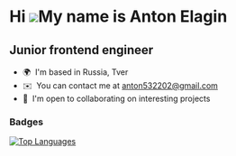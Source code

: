 Hi ![](https://user-images.githubusercontent.com/18350557/176309783-0785949b-9127-417c-8b55-ab5a4333674e.gif)My name is Anton Elagin
====================================================================================================================================

Junior frontend engineer
------------------------

* 🌍  I'm based in Russia, Tver
* ✉️  You can contact me at [anton532202@gmail.com](mailto:anton532202@gmail.com)
* 🤝  I'm open to collaborating on interesting projects

### Badges

<a href="https://github.com/expant" align="left"><img src="https://github-readme-stats.vercel.app/api/top-langs/?username=expant&langs_count=10&title_color=0891b2&text_color=ffffff&icon_color=0891b2&bg_color=1c1917&hide_border=true&locale=en&custom_title=Top%20%Languages" alt="Top Languages" /></a>
